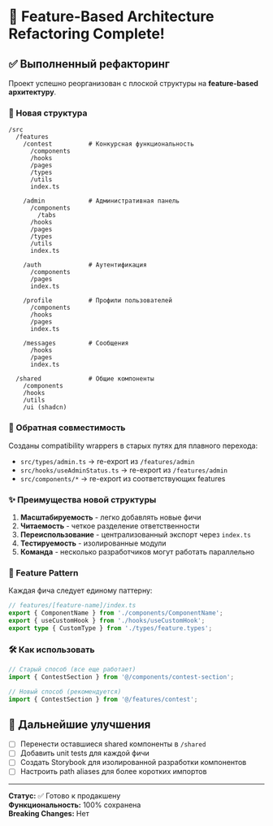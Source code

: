 # 🎯 Feature-Based Architecture Refactoring Complete!

## ✅ Выполненный рефакторинг

Проект успешно реорганизован с плоской структуры на **feature-based архитектуру**.

### 📁 Новая структура

```
/src
  /features
    /contest          # Конкурсная функциональность
      /components
      /hooks
      /pages
      /types
      /utils
      index.ts
      
    /admin            # Административная панель
      /components
        /tabs
      /hooks
      /pages
      /types
      /utils
      index.ts
      
    /auth             # Аутентификация
      /components
      /pages
      index.ts
      
    /profile          # Профили пользователей
      /components
      /hooks
      /pages
      index.ts
      
    /messages         # Сообщения
      /hooks
      /pages
      index.ts
  
  /shared             # Общие компоненты
    /components
    /hooks
    /utils
    /ui (shadcn)
```

### 🔄 Обратная совместимость

Созданы compatibility wrappers в старых путях для плавного перехода:
- `src/types/admin.ts` → re-export из `/features/admin`
- `src/hooks/useAdminStatus.ts` → re-export из `/features/admin`
- `src/components/*` → re-export из соответствующих features

### ✨ Преимущества новой структуры

1. **Масштабируемость** - легко добавлять новые фичи
2. **Читаемость** - четкое разделение ответственности
3. **Переиспользование** - централизованный экспорт через `index.ts`
4. **Тестируемость** - изолированные модули
5. **Команда** - несколько разработчиков могут работать параллельно

### 🎨 Feature Pattern

Каждая фича следует единому паттерну:

```typescript
// features/[feature-name]/index.ts
export { ComponentName } from './components/ComponentName';
export { useCustomHook } from './hooks/useCustomHook';
export type { CustomType } from './types/feature.types';
```

### 🛠️ Как использовать

```typescript
// Старый способ (все еще работает)
import { ContestSection } from '@/components/contest-section';

// Новый способ (рекомендуется)
import { ContestSection } from '@/features/contest';
```

## 🚀 Дальнейшие улучшения

- [ ] Перенести оставшиеся shared компоненты в `/shared`
- [ ] Добавить unit tests для каждой фичи
- [ ] Создать Storybook для изолированной разработки компонентов
- [ ] Настроить path aliases для более коротких импортов

---

**Статус:** ✅ Готово к продакшену  
**Функциональность:** 100% сохранена  
**Breaking Changes:** Нет

